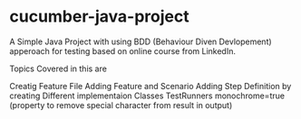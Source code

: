 # cucumber-java-project
A Simple Java Project with using BDD (Behaviour Diven Devlopement) apperoach for testing based on online course from LinkedIn.

Topics Covered in this are

Creatig Feature File
Adding Feature and Scenario
Adding Step Definition by creating Different implementaion Classes
TestRunners
monochrome=true (property to remove special character from result in output)
